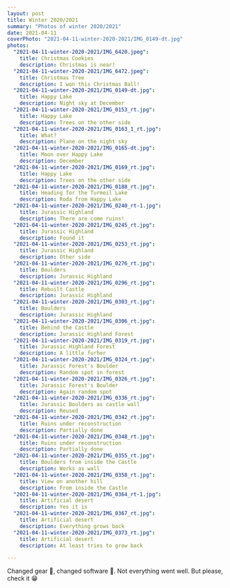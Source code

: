 ```yaml
---
layout: post
title: Winter 2020/2021
summary: "Photos of winter 2020/2021"
date: 2021-04-11
coverPhoto: "2021-04-11-winter-2020-2021/IMG_0149-dt.jpg"
photos:
  "2021-04-11-winter-2020-2021/IMG_6420.jpeg":
    title: Christmas Cookies
    description: Christmas is near!
  "2021-04-11-winter-2020-2021/IMG_6472.jpeg":
    title: Christmas Tree
    description: I won this Christmas Ball!
  "2021-04-11-winter-2020-2021/IMG_0149-dt.jpg":
    title: Happy Lake
    description: Night sky at December
  "2021-04-11-winter-2020-2021/IMG_0153_rt.jpg":
    title: Happy Lake
    description: Trees on the other side
  "2021-04-11-winter-2020-2021/IMG_0163_1_rt.jpg":
    title: What?
    description: Plane on the night sky
  "2021-04-11-winter-2020-2021/IMG_0165-dt.jpg":
    title: Moon over Happy Lake
    description: December
  "2021-04-11-winter-2020-2021/IMG_0169_rt.jpg":
    title: Happy Lake
    description: Trees on the other side
  "2021-04-11-winter-2020-2021/IMG_0188_rt.jpg":
    title: Heading for the Turmoil Lake
    description: Roda from Happy Lake
  "2021-04-11-winter-2020-2021/IMG_0240_rt-1.jpg":
    title: Jurassic Highland
    description: There are come ruins!
  "2021-04-11-winter-2020-2021/IMG_0245_rt.jpg":
    title: Jurassic Highland
    description: Found it
  "2021-04-11-winter-2020-2021/IMG_0253_rt.jpg":
    title: Jurassic Highland
    description: Other side
  "2021-04-11-winter-2020-2021/IMG_0276_rt.jpg":
    title: Boulders
    description: Jurassic Highland
  "2021-04-11-winter-2020-2021/IMG_0296_rt.jpg":
    title: Rebuilt Castle
    description: Jurassic Highland
  "2021-04-11-winter-2020-2021/IMG_0303_rt.jpg":
    title: Boulders
    description: Jurassic Highland
  "2021-04-11-winter-2020-2021/IMG_0306_rt.jpg":
    title: Behind the Castle
    description: Jurassic Highland Forest
  "2021-04-11-winter-2020-2021/IMG_0319_rt.jpg":
    title: Jurassic Highland Forest
    description: A little furher
  "2021-04-11-winter-2020-2021/IMG_0324_rt.jpg":
    title: Jurassic Forest's Boulder
    description: Random spot in forest
  "2021-04-11-winter-2020-2021/IMG_0326_rt.jpg":
    title: Jurassic Forest's Boulder
    description: Again random spot
  "2021-04-11-winter-2020-2021/IMG_0336_rt.jpg":
    title: Jurassic Boulders as castle wall
    description: Reused
  "2021-04-11-winter-2020-2021/IMG_0342_rt.jpg":
    title: Ruins under reconstruction
    description: Partially done
  "2021-04-11-winter-2020-2021/IMG_0348_rt.jpg":
    title: Ruins under reconstruction
    description: Partially done
  "2021-04-11-winter-2020-2021/IMG_0355_rt.jpg":
    title: Boulders from inside the Castle
    description: Works as wall
  "2021-04-11-winter-2020-2021/IMG_0358_rt.jpg":
    title: View on another hill
    description: From inside the Castle
  "2021-04-11-winter-2020-2021/IMG_0364_rt-1.jpg":
    title: Artificial desert
    description: Yes it is
  "2021-04-11-winter-2020-2021/IMG_0367_rt.jpg":
    title: Artificial desert
    description: Everything grows back
  "2021-04-11-winter-2020-2021/IMG_0373_rt.jpg":
    title: Artificial desert
    description: At least tries to grow back

---
```


Changed gear &#128248;, changed software &#128192;. Not everything went well. But please, check it &#128513;
